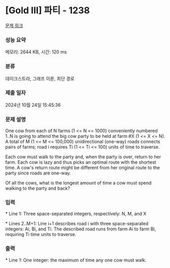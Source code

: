 # [Gold III] 파티 - 1238 

[문제 링크](https://www.acmicpc.net/problem/1238) 

### 성능 요약

메모리: 2644 KB, 시간: 120 ms

### 분류

데이크스트라, 그래프 이론, 최단 경로

### 제출 일자

2024년 10월 24일 15:45:36

### 문제 설명

<p>One cow from each of N farms (1 <= N <= 1000) conveniently numbered 1..N is going to attend the big cow party to be held at farm #X (1 <= X <= N). A total of M (1 <= M <= 100,000) unidirectional (one-way) roads connects pairs of farms; road i requires Ti (1 <= Ti <= 100) units of time to traverse.</p>

<p>Each cow must walk to the party and, when the party is over, return to her farm. Each cow is lazy and thus picks an optimal route with the shortest time. A cow's return route might be different from her original route to the party since roads are one-way.</p>

<p>Of all the cows, what is the longest amount of time a cow must spend walking to the party and back?</p>

### 입력 

 <p>* Line 1: Three space-separated integers, respectively: N, M, and X</p>

<p>* Lines 2..M+1: Line i+1 describes road i with three space-separated integers: Ai, Bi, and Ti. The described road runs from farm Ai to farm Bi, requiring Ti time units to traverse.</p>

### 출력 

 <p>* Line 1: One integer: the maximum of time any one cow must walk.</p>

<p> </p>

